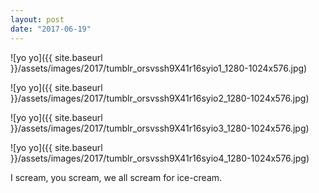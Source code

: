 ```yaml
---
layout: post
date: "2017-06-19"
---
```


![yo yo]({{ site.baseurl }}/assets/images/2017/tumblr_orsvssh9X41r16syio1_1280-1024x576.jpg)

![yo yo]({{ site.baseurl }}/assets/images/2017/tumblr_orsvssh9X41r16syio2_1280-1024x576.jpg)

![yo yo]({{ site.baseurl }}/assets/images/2017/tumblr_orsvssh9X41r16syio3_1280-1024x576.jpg)

![yo yo]({{ site.baseurl }}/assets/images/2017/tumblr_orsvssh9X41r16syio4_1280-1024x576.jpg)

I scream, you scream, we all scream for ice-cream.
